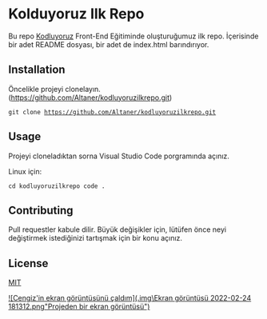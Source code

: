 # Kolduyoruz Ilk Repo

Bu repo [Kodluyoruz](https://www.kodluyoruz.org/) Front-End Eğitiminde oluşturuğumuz ilk repo. İçerisinde bir adet README dosyası, bir adet de index.html barındırıyor.

## Installation

Öncelikle projeyi clonelayın. (https://github.com/Altaner/kodluyoruzilkrepo.git)

<code>git clone https://github.com/Altaner/kodluyoruzilkrepo.git</code>

## Usage

Projeyi cloneladıktan sorna Visual Studio Code porgramında açınız.

Linux için: 

<code>cd kodluyoruzilkrepo
code .</code>

## Contributing

Pull requestler kabule dilir. Büyük değişikler için, lütüfen önce neyi değiştirmek istediğinizi tartışmak için bir konu açınız.

## License

[MIT](https://opensource.org/licenses/MIT)

[![Cengiz'in ekran görüntüsünü çaldım](.img\Ekran görüntüsü 2022-02-24 181312.png"Projeden bir ekran görüntüsü")](https://github.com/Kodluyoruz/taskforce/raw/main/git/odev1/figures/github.png)

